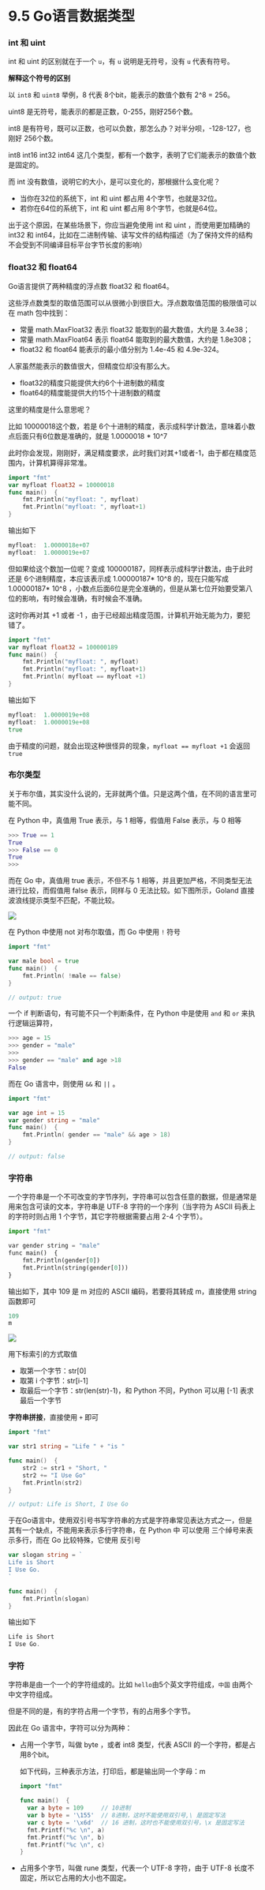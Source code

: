 # 9.5 Go语言数据类型

### int 和 uint

int 和 uint 的区别就在于一个 `u`，有 `u` 说明是无符号，没有 `u` 代表有符号。

**解释这个符号的区别**

以 `int8` 和 `uint8` 举例，8 代表 8个bit，能表示的数值个数有 2^8 = 256。

uint8 是无符号，能表示的都是正数，0-255，刚好256个数。

int8 是有符号，既可以正数，也可以负数，那怎么办？对半分呗，-128-127，也刚好 256个数。



int8 int16 int32 int64 这几个类型，都有一个数字，表明了它们能表示的数值个数是固定的。

而 int 没有数值，说明它的大小，是可以变化的，那根据什么变化呢？

- 当你在32位的系统下，int 和 uint 都占用 4个字节，也就是32位。
- 若你在64位的系统下，int 和 uint 都占用 8个字节，也就是64位。

出于这个原因，在某些场景下，你应当避免使用 int 和 uint ，而使用更加精确的 int32 和 int64，比如在二进制传输、读写文件的结构描述（为了保持文件的结构不会受到不同编译目标平台字节长度的影响）

### float32 和 float64

Go语言提供了两种精度的浮点数 float32 和 float64。

这些浮点数类型的取值范围可以从很微小到很巨大。浮点数取值范围的极限值可以在 math 包中找到：

- 常量 math.MaxFloat32 表示 float32 能取到的最大数值，大约是 3.4e38；
- 常量 math.MaxFloat64 表示 float64 能取到的最大数值，大约是 1.8e308；
- float32 和 float64 能表示的最小值分别为 1.4e-45 和 4.9e-324。

人家虽然能表示的数值很大，但精度位却没有那么大。

- float32的精度只能提供大约6个十进制数的精度
- float64的精度能提供大约15个十进制数的精度

这里的精度是什么意思呢？

比如 10000018这个数，若是 6个十进制的精度，表示成科学计数法，意味着小数点后面只有6位数是准确的，就是 1.0000018 * 10^7

此时你会发现，刚刚好，满足精度要求，此时我们对其+1或者-1，由于都在精度范围内，计算机算得非常准。

```go
import "fmt"
var myfloat float32 = 10000018
func main()  {
	fmt.Println("myfloat: ", myfloat)
	fmt.Println("myfloat: ", myfloat+1)
}
```

输出如下

```go
myfloat:  1.0000018e+07
myfloat:  1.0000019e+07
```

但如果给这个数加一位呢？变成 100000187，同样表示成科学计数法，由于此时还是 6个进制精度，本应该表示成 1.00000187* 10^8 的，现在只能写成 1.00000187* 10^8 ，小数点后面6位是完全准确的，但是从第七位开始要受第八位的影响，有时候会准确，有时候会不准确。

这时你再对其 +1 或者 -1 ，由于已经超出精度范围，计算机开始无能为力，要犯错了。

```go
import "fmt"
var myfloat float32 = 100000189
func main()  {
	fmt.Println("myfloat: ", myfloat)
	fmt.Println("myfloat: ", myfloat+1)
	fmt.Println( myfloat == myfloat +1)
}
```

输出如下

```go
myfloat:  1.0000019e+08
myfloat:  1.0000019e+08
true
```

由于精度的问题，就会出现这种很怪异的现象，`myfloat == myfloat +1` 会返回 `true`

### 布尔类型

关于布尔值，其实没什么说的，无非就两个值。只是这两个值，在不同的语言里可能不同。

在 Python 中，真值用 True 表示，与 1 相等，假值用 False 表示，与 0 相等

```python
>>> True == 1
True
>>> False == 0
True
>>> 
```

而在 Go 中，真值用 true 表示，不但不与 1 相等，并且更加严格，不同类型无法进行比较，而假值用 false 表示，同样与 0 无法比较。如下图所示，Goland 直接波浪线提示类型不匹配，不能比较。

![](http://image.python-online.cn/20200106201856.png)

在 Python 中使用 not 对布尔取值，而 Go 中使用 `!` 符号

```go
import "fmt"

var male bool = true
func main()  {
	fmt.Println( !male == false)
}

// output: true
```



一个 if 判断语句，有可能不只一个判断条件，在 Python 中是使用 `and` 和 `or` 来执行逻辑运算符，

```python
>>> age = 15
>>> gender = "male"
>>> 
>>> gender == "male" and age >18
False
```

而在 Go 语言中，则使用 `&&` 和 `||` 。

```go
import "fmt"

var age int = 15
var gender string = "male"
func main()  {
	fmt.Println( gender == "male" && age > 18)
}

// output: false
```



### 字符串

一个字符串是一个不可改变的字节序列，字符串可以包含任意的数据，但是通常是用来包含可读的文本，字符串是 UTF-8 字符的一个序列（当字符为 ASCII 码表上的字符时则占用 1 个字节，其它字符根据需要占用 2-4 个字节）。

```python
import "fmt"

var gender string = "male"
func main()  {
	fmt.Println(gender[0])
	fmt.Println(string(gender[0]))
}
```

输出如下，其中 109 是 m 对应的 ASCII 编码，若要将其转成 m，直接使用 string 函数即可

```go
109
m
```

![](http://image.python-online.cn/20200106210502.png)



用下标索引的方式取值

- 取第一个字节：str[0]
- 取第 i 个字节：str[i-1]
- 取最后一个字节：str(len(str)-1)，和 Python 不同，Python 可以用 [-1] 表求最后一个字节



**字符串拼接**，直接使用 `+` 即可

```go
import "fmt"

var str1 string = "Life " + "is "

func main()  {
	str2 := str1 + "Short, "
	str2 += "I Use Go"
	fmt.Println(str2)
}

// output: Life is Short, I Use Go
```

于在Go语言中，使用双引号书写字符串的方式是字符串常见表达方式之一，但是其有一个缺点，不能用来表示多行字符串，在 Python 中 可以使用 三个绰号来表示多行，而在 Go 比较特殊，它使用 反引号

```go
var slogan string = `
Life is Short
I Use Go.
`

func main()  {
	fmt.Println(slogan)
}
```

输出如下

```go
Life is Short
I Use Go.
```



### 字符

字符串是由一个一个的字符组成的。比如 `hello`由5个英文字符组成，`中国` 由两个中文字符组成。

但是不同的是，有的字符占用一个字节，有的占用多个字节。

因此在 Go 语言中，字符可以分为两种：

- 占用一个字节，叫做 byte ，或者 int8 类型，代表 ASCII 的一个字符，都是占用8个bit。

  如下代码，三种表示方法，打印后，都是输出同一个字母：m

  ```go
  import "fmt"
  
  func main()  {
  	var a byte = 109     // 10进制
  	var b byte = '\155'  // 8进制，这时不能使用双引号,\ 是固定写法
  	var c byte = '\x6d'  // 16 进制，这时也不能使用双引号，\x 是固定写法
  	fmt.Printf("%c \n", a)
  	fmt.Printf("%c \n", b)
  	fmt.Printf("%c \n", c)
  }
  ```

  

- 占用多个字节，叫做 rune 类型，代表一个 UTF-8 字符，由于 UTF-8 长度不固定，所以它占用的大小也不固定。